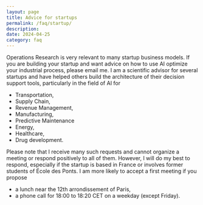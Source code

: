 ```yaml
---
layout: page
title: Advice for startups
permalink: /faq/startup/
description:
date: 2024-04-25
category: faq
---
```


Operations Research is very relevant to many startup business models.
If you are building your startup and want advice on how to use AI optimize your industrial process, please email me. I am a scientific advisor for several startups and have helped others build the architecture of their decision support tools, particularly in the field of AI for

- Transportation, 
- Supply Chain,
- Revenue Management,
- Manufacturing,
- Predictive Maintenance
- Energy,
- Healthcare,
- Drug development.

Please note that I receive many such requests and cannot organize a meeting or respond positively to all of them.
However, I will do my best to respond, especially if the startup is based in France or involves former students of École des Ponts.
I am more likely to accept a first meeting if you propose

- a lunch near the 12th arrondissement of Paris,
- a phone call for 18:00 to 18:20 CET on a weekday (except Friday).